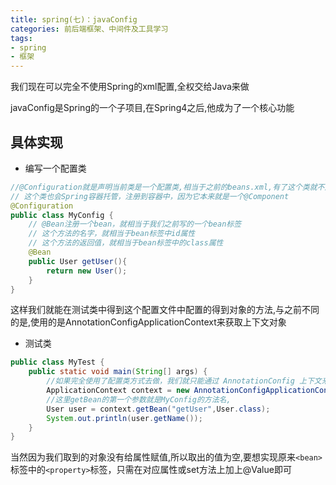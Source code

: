 ```yaml
---
title: spring(七)：javaConfig
categories: 前后端框架、中间件及工具学习
tags:
- spring
- 框架
---
```


我们现在可以完全不使用Spring的xml配置,全权交给Java来做

javaConfig是Spring的一个子项目,在Spring4之后,他成为了一个核心功能

## 具体实现

- 编写一个配置类
```java
//@Configuration就是声明当前类是一个配置类,相当于之前的beans.xml,有了这个类就不用在去配置beans.xml
// 这个类也会Spring容器托管，注册到容器中，因为它本来就是一个@Component
@Configuration
public class MyConfig {
    // @Bean注册一个bean，就相当于我们之前写的一个bean标签
    // 这个方法的名字，就相当于bean标签中id属性
    // 这个方法的返回值，就相当于bean标签中的class属性
    @Bean
    public User getUser(){
        return new User();
    }
}
```
这样我们就能在测试类中得到这个配置文件中配置的得到对象的方法,与之前不同的是,使用的是AnnotationConfigApplicationContext来获取上下文对象
- 测试类
```java
public class MyTest {
    public static void main(String[] args) {
        //如果完全使用了配置类方式去做，我们就只能通过 AnnotationConfig 上下文来获取容器，通过配置类的class对象加载！
        ApplicationContext context = new AnnotationConfigApplicationContext(MyConfig.class);
        //这里getBean的第一个参数就是MyConfig的方法名,
        User user = context.getBean("getUser",User.class);
        System.out.println(user.getName());
    }
}
```
当然因为我们取到的对象没有给属性赋值,所以取出的值为空,要想实现原来`<bean>`标签中的`<property>`标签，只需在对应属性或set方法上加上@Value即可
